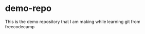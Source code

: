 # demo-repo
This is the demo repository that I am making while learning git from freecodecamp
<!--   This is the addtional comment that i have added.  -->
